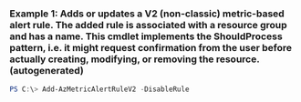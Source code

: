 ### Example 1: Adds or updates a V2 (non-classic) metric-based alert rule. The added rule is associated with a resource group and has a name. This cmdlet implements the ShouldProcess pattern, i.e. it might request confirmation from the user before actually creating, modifying, or removing the resource. (autogenerated)
```powershell
PS C:\> Add-AzMetricAlertRuleV2 -DisableRule 
```

